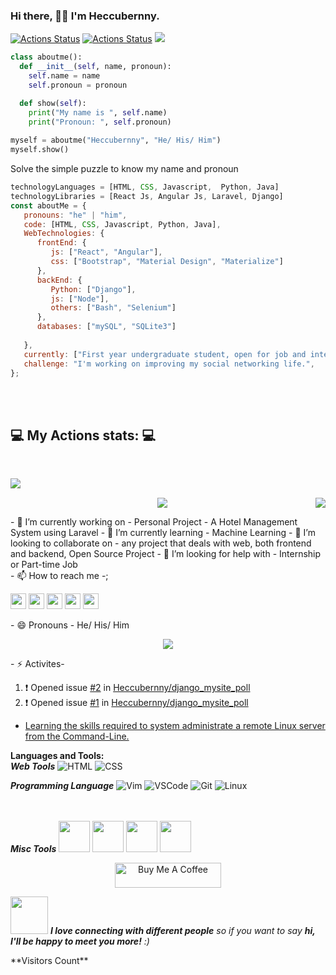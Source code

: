 ### Hi there, 👋🏼 I'm Heccubernny.
[![Actions Status](https://github.com/heccubernny/heccubernny/workflows/wakatime-stats/badge.svg)](https://github.com/heccubernny/heccubernny/actions)
[![Actions Status](https://github.com/heccubernny/heccubernny/workflows/update-gh-activity/badge.svg)](https://github.com/heccubernny/heccubernny/actions)
![](https://visitor-badge.glitch.me/badge?page_id=heccubernny.heccubernny)


```python
class aboutme():
  def __init__(self, name, pronoun):
    self.name = name
    self.pronoun = pronoun

  def show(self):
    print("My name is ", self.name)
    print("Pronoun: ", self.pronoun)
    
myself = aboutme("Heccubernny", "He/ His/ Him")
myself.show()
```

Solve the simple puzzle to know my name and pronoun

```javascript
technologyLanguages = [HTML, CSS, Javascript,  Python, Java]
technologyLibraries = [React Js, Angular Js, Laravel, Django]
const aboutMe = {
   pronouns: "he" | "him",
   code: [HTML, CSS, Javascript, Python, Java],
   WebTechnologies: {
      frontEnd: {
         js: ["React", "Angular"],
         css: ["Bootstrap", "Material Design", "Materialize"]
      },
      backEnd: {
         Python: ["Django"],
         js: ["Node"],
         others: ["Bash", "Selenium"]
      },
      databases: ["mySQL", "SQLite3"]
      
   },
   currently: ["First year undergraduate student, open for job and internship opportunities"],
   challenge: "I'm working on improving my social networking life.",
};
```

</br></br>
<h2>💻 My Actions stats: 💻</h2>

<br>
<p align="center">

  <img align="left" src="https://github-readme-stats.vercel.app/api/?username=Heccubernny&count_private=false&theme=draculart&show_icons=true">
</p>


  <br>
<p align="center">
  <img align="right" src="https://github-readme-stats.vercel.app/api/top-langs/?username=Heccubernny&langs_count=5&theme=dracula&show_icons=true">
</p>

<p align="center">
  <img align="center" src="https://github-readme-stats.vercel.app/api/wakatime?username=Heccubernny">
</p>

<!--[![Heccubernny's wakatime stats](https://github-readme-stats.vercel.app/api/wakatime?username=Heccubernny)](https://github.com/Heccubernny)--!>

- 🔭 I’m currently working on - Personal Project - A Hotel Management System using Laravel
- 🌱 I’m currently learning - Machine Learning
- 👯 I’m looking to collaborate on - any project that deals with web, both frontend and backend, Open Source Project
- 🤔 I’m looking for help with - Internship or Part-time Job
<br>
- 📫 How to reach me -<ipom4eva@gmail.com>;

<p><a href="https://www.twitter.com/ikubanni_paul"><img src="https://img.shields.io/badge/twitter-%231DA1F2.svg?&style=for-the-badge&logo=twitter&logoColor=white" height=25></a> <a href="https://www.linkedin.com/in/ikubannipaul"><img src="https://img.shields.io/badge/linkedin-%230077B5.svg?&style=for-the-badge&logo=linkedin&logoColor=white" height=25></a> <a href="https://www.instagram.com/heccubernny1/"><img src="https://img.shields.io/badge/instagram-%23E4405F.svg?&style=for-the-badge&logo=instagram&logoColor=white" height=25></a> <a href="https://medium.com/@ipom4eva"><img src="https://img.shields.io/badge/medium-%2312100E.svg?&style=for-the-badge&logo=medium&logoColor=white" height=25></a> <a href="https://dev.to/heccubernny"><img src="https://img.shields.io/badge/DEV.TO-%230A0A0A.svg?&style=for-the-badge&logo=dev-dot-to&logoColor=white" height=25></a></p>


- 😄 Pronouns - He/ His/ Him
<p align="center">
  <img alig src="https://github-profile-trophy.vercel.app/?username=heccubernny&column=6&rank=SSS,SS,S,AAA,AA,A,B,C" />
</p>
- ⚡ Activites-

<!--START_SECTION:activity-->
1. ❗️ Opened issue [#2](https://github.com/Heccubernny/django_mysite_poll/issues/2) in [Heccubernny/django_mysite_poll](https://github.com/Heccubernny/django_mysite_poll)
2. ❗️ Opened issue [#1](https://github.com/Heccubernny/django_mysite_poll/issues/1) in [Heccubernny/django_mysite_poll](https://github.com/Heccubernny/django_mysite_poll)
<!--END_SECTION:activity-->

<!--START_SECTION:waka-->
<!--END_SECTION:waka-->

<!-- BLOG-POST-LIST:START -->
- [Learning the skills required to system administrate a remote Linux server from the Command-Line.](https://dev.to/heccubernny/learning-the-skills-required-to-system-administrate-a-remote-linux-server-from-the-command-line-4lh3)
<!-- BLOG-POST-LIST:END -->

<!-- STACKOVERFLOW:START -->
<!-- STACKOVERFLOW:END -->

**Languages and Tools:**  
***Web Tools***
![HTML](https://img.shields.io/badge/html%20-%23E34F26.svg?&style=for-the-badge&logo=html5&logoColor=white)
![CSS](https://img.shields.io/badge/css%20-%231572B6.svg?&style=for-the-badge&logo=css3&logoColor=white)
<!-- ![C](https://img.shields.io/badge/C%20-%23E34F26.svg?&style=for-the-badge&logo=C&logoColor=white) -->
<!-- ![C++](https://img.shields.io/badge/c++%20-%2300599C.svg?&style=for-the-badge&logo=c%2B%2B&ogoColor=white) -->
<!-- ![Python](https://img.shields.io/badge/python%20-%23E34F26.svg?&style=for-the-badge&logo=python&ogoColor=white) -->
<!-- ![Haskell](https://img.shields.io/badge/Haskell%20-%2300599C.svg?&style=for-the-badge&logo=haskell&ogoColor=white) -->

***Programming Language***
![Vim](https://img.shields.io/badge/-VIM-2B9348?style=for-the-badge&logo=vim)
![VSCode](https://img.shields.io/badge/-vscode-00a8e8?style=for-the-badge&logo=visual-studio-code)
![Git](https://img.shields.io/badge/git%20-%23F05033.svg?&style=for-the-badge&logo=git&logoColor=white)
![Linux](https://img.shields.io/badge/-linux-772953?style=for-the-badge&logo=linux)

<br></br>
***Misc Tools***
<code><img height="50" src="https://image.flaticon.com/icons/svg/2535/2535543.svg"></code>
<code><img height="50" src="https://image.flaticon.com/icons/svg/2721/2721297.svg"></code>
<code><img height="50" src="https://image.flaticon.com/icons/svg/1680/1680899.svg"></code>
<code><img height="50" src="https://www.flaticon.com/svg/static/icons/svg/919/919851.svg"></code>



<p align="center">
<a href="https://www.buymeacoffee.com/heccubernny" target="_blank"><img src="https://cdn.buymeacoffee.com/buttons/default-red.png" alt="Buy Me A Coffee" height="40" width="170" ></a>
</p>

<img src="https://media.giphy.com/media/LnQjpWaON8nhr21vNW/giphy.gif" width="60"> <em><b>I love connecting with different people</b> so if you want to say <b>hi, I'll be happy to meet you more!</b> :)</em>
<!--<a href="https://github.com/sponsors/heccubernny" title="Sponsor Heccubernny"><img src="/assets/sponsor.svg?sanitize=true" width="94" height="28" aria-hidden="true"></a>--!>
**Visitors Count**  
<!--[VisitorCount](https://profile-counter.glitch.me/{Heccubernny}/count.svg)--!>

<!--
**Heccubernny/heccubernny** is a ✨ _special_ ✨ repository because its `README.md` (this file) appears on your GitHub profile.
--!>
